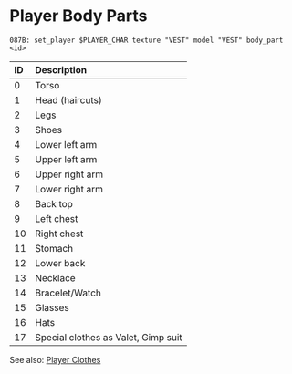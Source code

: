 # Player Body Parts

```text
087B: set_player $PLAYER_CHAR texture "VEST" model "VEST" body_part <id>
```

| ID | Description |
| :--- | :--- |
| 0 | Torso |
| 1 | Head \(haircuts\) |
| 2 | Legs |
| 3 | Shoes |
| 4 | Lower left arm |
| 5 | Upper left arm |
| 6 | Upper right arm |
| 7 | Lower right arm |
| 8 | Back top |
| 9 | Left chest |
| 10 | Right chest |
| 11 | Stomach |
| 12 | Lower back |
| 13 | Necklace |
| 14 | Bracelet/Watch |
| 15 | Glasses |
| 16 | Hats |
| 17 | Special clothes as Valet, Gimp suit |

See also: [Player Clothes](clothes.md)

